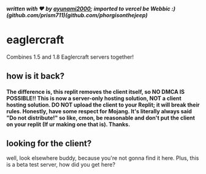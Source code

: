 ##### written with ❤️ by [ayunami2000](https://github.com/ayunami2000); imported to vercel be Webbic :) (github.com/prism711)(github.com/phorgisonthejeep)
# eaglercraft

Combines 1.5 and 1.8 Eaglercraft servers together!

## how is it back?
#### The difference is, this replit removes the client itself, so NO DMCA IS POSSIBLE!! This is now a server-only hosting solution, NOT a client hosting solution. DO NOT upload the client to your Replit; it will break their rules. Honestly, have some respect for Mojang. It's literally always said "Do not distribute!" so like, cmon, be reasonable and don't put the client on your replit (If ur making one that is). Thanks.

## looking for the client?
well, look elsewhere buddy, because you're not gonna find it here. Plus, this is a beta test server, how did you get here?
